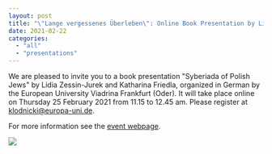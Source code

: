 ```yaml
---
layout: post
title: "\"Lange vergessenes Überleben\": Online Book Presentation by Lidia Zessin-Jurek and Katharina Friedla (in German)"
date: 2021-02-22
categories: 
  - "all"
  - "presentations"
---
```


We are pleased to invite you to a book presentation "Syberiada of Polish Jews" by Lidia Zessin-Jurek and Katharina Friedla, organized in German by the European University Viadrina Frankfurt (Oder). It will take place online on Thursday 25 February 2021 from 11.15 to 12.45 am. Please register at klodnicki@europa-uni.de.

For more information see the [event webpage](https://www.europa-uni.de/de/struktur/unileitung/pressestelle/viadrina-logbuch/wissenschaft/20210216-syberiade-lidia-zessin-jurek/Beitrag/index.html).

![](/assets/images/Lidia-Feb.png)
